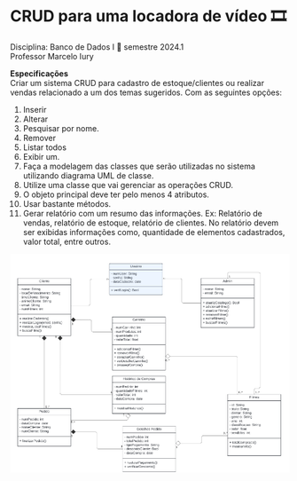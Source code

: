 # CRUD para uma locadora de vídeo 🎞

Disciplina: Banco de Dados I 🎲
semestre 2024.1 <br>
Professor Marcelo Iury

**Especificações** <br>
Criar um sistema CRUD para cadastro de estoque/clientes ou realizar vendas relacionado a
um dos temas sugeridos. Com as seguintes opções:
1. Inserir
2. Alterar
3. Pesquisar por nome.
4. Remover
5. Listar todos
6. Exibir um.
7. Faça a modelagem das classes que serão utilizadas no sistema utilizando diagrama UML de
classe.
1. Utilize uma classe que vai gerenciar as operações CRUD.
2. O objeto principal deve ter pelo menos 4 atributos.
3. Usar bastante métodos.
4. Gerar relatório com um resumo das informações. Ex: Relatório de vendas, relatório de
estoque, relatório de clientes. No relatório devem ser exibidas informações como,
quantidade de elementos cadastrados, valor total, entre outros.

<img src="uml.png" alt="diagrama UML do CRUD">
